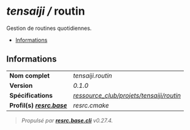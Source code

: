 # _tensaiji /_ __routin__

Gestion de routines quotidiennes.

- [Informations](#informations)

## Informations

|                                                                       |                                                                                                              |
| --------------------------------------------------------------------- | ------------------------------------------------------------------------------------------------------------ |
| __Nom complet__                                                       | _tensaiji.routin_                                                                                             |
| __Version__                                                           | _0.1.0_                                                                                     |
| __Spécifications__                                                    | _[ressource_club/projets/tensaiji/routin](https://gitlab.com/ressource_club/projets/tensaiji/routin/)_ |
| __Profil(s) _[resrc.base](https://gitlab.com/ressource_club/base/)___ | _resrc.cmake_                                                                                     |



> _Propulsé par __[resrc.base.cli](https://gitlab.com/ressource_club/base/cli/)__ v0.27.4._
